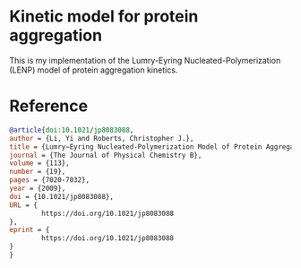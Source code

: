 # Kinetic model for protein aggregation 

This is my implementation of the Lumry-Eyring Nucleated-Polymerization (LENP) model of protein aggregation kinetics.


# Reference

```bibtex
@article{doi:10.1021/jp8083088,
author = {Li, Yi and Roberts, Christopher J.},
title = {Lumry−Eyring Nucleated-Polymerization Model of Protein Aggregation Kinetics. 2. Competing Growth via Condensation and Chain Polymerization},
journal = {The Journal of Physical Chemistry B},
volume = {113},
number = {19},
pages = {7020-7032},
year = {2009},
doi = {10.1021/jp8083088},
URL = { 
        https://doi.org/10.1021/jp8083088
},
eprint = { 
        https://doi.org/10.1021/jp8083088   
}
}
```
